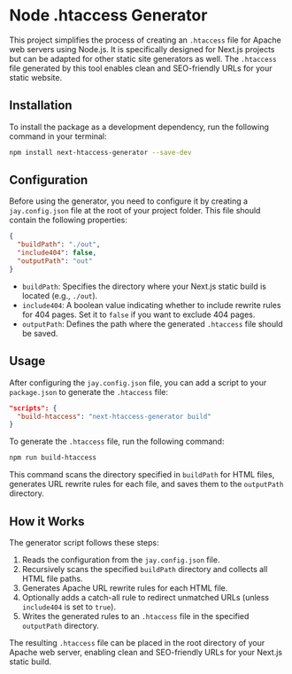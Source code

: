 # Node .htaccess Generator

This project simplifies the process of creating an `.htaccess` file for Apache web servers using Node.js. It is specifically designed for Next.js projects but can be adapted for other static site generators as well. The `.htaccess` file generated by this tool enables clean and SEO-friendly URLs for your static website.

## Installation

To install the package as a development dependency, run the following command in your terminal:

```bash
npm install next-htaccess-generator --save-dev
```

## Configuration

Before using the generator, you need to configure it by creating a `jay.config.json` file at the root of your project folder. This file should contain the following properties:

```json
{
  "buildPath": "./out",
  "include404": false,
  "outputPath": "out"
}
```

- `buildPath`: Specifies the directory where your Next.js static build is located (e.g., `./out`).
- `include404`: A boolean value indicating whether to include rewrite rules for 404 pages. Set it to `false` if you want to exclude 404 pages.
- `outputPath`: Defines the path where the generated `.htaccess` file should be saved.

## Usage

After configuring the `jay.config.json` file, you can add a script to your `package.json` to generate the `.htaccess` file:

```json
"scripts": {
  "build-htaccess": "next-htaccess-generator build"
}
```

To generate the `.htaccess` file, run the following command:

```bash
npm run build-htaccess
```

This command scans the directory specified in `buildPath` for HTML files, generates URL rewrite rules for each file, and saves them to the `outputPath` directory.

## How it Works

The generator script follows these steps:

1. Reads the configuration from the `jay.config.json` file.
2. Recursively scans the specified `buildPath` directory and collects all HTML file paths.
3. Generates Apache URL rewrite rules for each HTML file.
4. Optionally adds a catch-all rule to redirect unmatched URLs (unless `include404` is set to `true`).
5. Writes the generated rules to an `.htaccess` file in the specified `outputPath` directory.

The resulting `.htaccess` file can be placed in the root directory of your Apache web server, enabling clean and SEO-friendly URLs for your Next.js static build.
